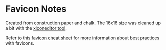 # Favicon Notes

Created from construction paper and chalk. The 16x16 size was cleaned up a bit
with the [xiconeditor tool](http://www.xiconeditor.com/).

Refer to this
[favicon cheat sheet](https://github.com/audreyr/favicon-cheat-sheet)
for more information about best practices with favicons.

